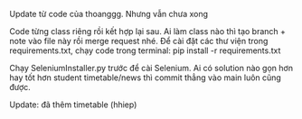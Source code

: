 Update từ code của thoanggg. Nhưng vẫn chưa xong

Code từng class riêng rồi kết hợp lại sau. Ai làm class nào thì tạo branch + note vào file này rồi merge request nhé.
Để cài đặt các thư viện trong requirements.txt, chạy code trong terminal:
pip install -r requirements.txt

Chạy SeleniumInstaller.py trước để cài Selenium. Ai có solution nào gọn hơn hay tốt hơn student timetable/news thì commit thẳng vào main luôn cũng được.

Update: đã thêm timetable (hhiep)

